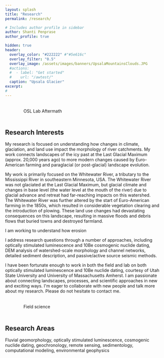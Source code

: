 ```yaml
---
layout: splash
title: "Research"
permalink: /research/

# Includes author profile in sidebar
author: Shanti Penprase
author_profile: true

hidden: true
header:
  overlay_color: "#222222" #"#5e616c"
  overlay_filter: "0.5"
  overlay_image: /assets/images/banners/UpsalaMountainsClouds.JPG
  #actions:
  #  - label: "Get started"
  #    url: "/awtest/"
  caption: "Upsala Glacier"
excerpt:
#         
---
```

<figure style="width: 400px; padding: 20px" class="align-right">
  <img src="{{ site.url }}{{ site.baseurl }}/assets/images/banners/IMG_2277.JPG" alt="">
  <figcaption>OSL Lab Aftermath</figcaption>
</figure>

## Research Interests

My research is focused on understanding how changes in climate, glaciation, and land use impact the morphology of river catchments. My work connects landscapes of the icy past at the Last Glacial Maximum (approx. 20,000 years ago) to more modern changes caused by Euro-American farming and paraglacial (or post-glacial) landscape evolution.

My work is primarily focused on the Whitewater River, a tributary to the Mississippi River in southeastern Minnesota, USA. The Whitewater River was not glaciated at the Last Glacial Maximum, but glacial climate and changes in base level (the water level at the mouth of the river) due to glacial advance and retreat had far-reaching impacts on this watershed. The Whitewater River was further altered by the start of Euro-American farming in the 1850s, which resulted in considerable vegetation clearing and the introduction of plowing. These land use changes had devastating consequences on this landscape, resulting in massive floods and debris flows that buried towns and destroyed farmland.

I am working to understand how erosion 

I address research questions through a number of approaches, including optically stimulated luminescence and 10Be cosmogenic nuclide dating, DEM analysis of watershed-scale morphology and channel networks, detailed sediment description, and passive/active source seismic methods.

I have been fortunate enough to work in both the field and lab on both optically stimulated luminescence and 10Be nuclide dating, courtesy of Utah State University and University of Massachusetts Amherst. I am passionate about connecting landscapes, processes, and scientific approaches in new and exciting ways. I'm eager to collaborate with new people and talk more about my research. Please do not hesitate to contact me.

<figure style="width: 400px; padding: 20px" class="align-left">
  <img src="{{ site.url }}{{ site.baseurl }}/assets/images/banners/IMG_0211.JPG" alt="">
  <figcaption>Field science</figcaption>
</figure>

## Research Areas
Fluvial geomorphology, optically stimulated luminescence, cosmogenic nuclide dating, geochronology, remote sensing, sedimentology, computational modeling, environmental geophysics
